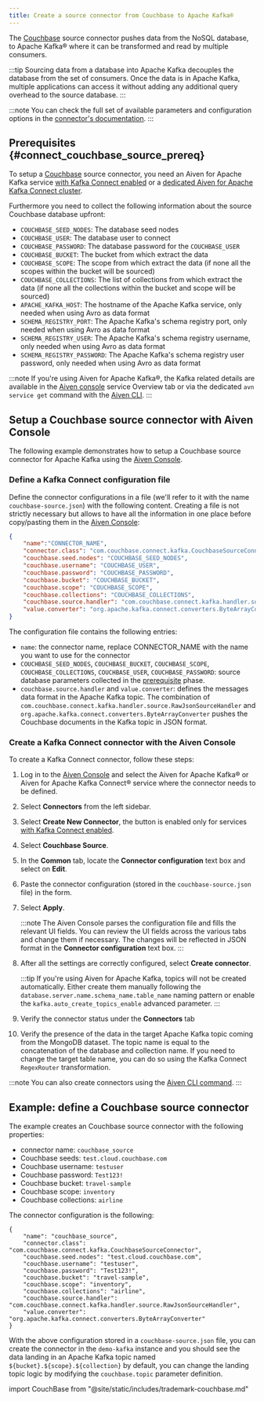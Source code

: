 ```yaml
---
title: Create a source connector from Couchbase to Apache Kafka®
---
```


The [Couchbase](https://www.couchbase.com/) source connector pushes data
from the NoSQL database, to Apache Kafka® where it can be transformed
and read by multiple consumers.

:::tip
Sourcing data from a database into Apache Kafka decouples the database
from the set of consumers. Once the data is in Apache Kafka, multiple
applications can access it without adding any additional query overhead
to the source database.
:::

:::note
You can check the full set of available parameters and configuration
options in the [connector's
documentation](https://github.com/couchbase/kafka-connect-couchbase).
:::

## Prerequisites {#connect_couchbase_source_prereq}

To setup a [Couchbase](https://www.couchbase.com/) source connector, you
need an Aiven for Apache Kafka service
[with Kafka Connect enabled](enable-connect) or a
[dedicated Aiven for Apache Kafka Connect cluster](/docs/products/kafka/kafka-connect/get-started#apache_kafka_connect_dedicated_cluster).

Furthermore you need to collect the following information about the
source Couchbase database upfront:

-   `COUCHBASE_SEED_NODES`: The database seed nodes
-   `COUCHBASE_USER`: The database user to connect
-   `COUCHBASE_PASSWORD`: The database password for the `COUCHBASE_USER`
-   `COUCHBASE_BUCKET`: The bucket from which extract the data
-   `COUCHBASE_SCOPE`: The scope from which extract the data (if none
    all the scopes within the bucket will be sourced)
-   `COUCHBASE_COLLECTIONS`: The list of collections from which extract
    the data (if none all the collections within the bucket and scope
    will be sourced)
-   `APACHE_KAFKA_HOST`: The hostname of the Apache Kafka service, only
    needed when using Avro as data format
-   `SCHEMA_REGISTRY_PORT`: The Apache Kafka's schema registry port,
    only needed when using Avro as data format
-   `SCHEMA_REGISTRY_USER`: The Apache Kafka's schema registry
    username, only needed when using Avro as data format
-   `SCHEMA_REGISTRY_PASSWORD`: The Apache Kafka's schema registry user
    password, only needed when using Avro as data format

:::note
If you're using Aiven for Apache Kafka®, the Kafka related details are
available in the [Aiven console](https://console.aiven.io/) service
Overview tab or via the dedicated `avn service get` command with the
[Aiven CLI](/docs/tools/cli/service-cli#avn_service_get).
:::

## Setup a Couchbase source connector with Aiven Console

The following example demonstrates how to setup a Couchbase source
connector for Apache Kafka using the [Aiven
Console](https://console.aiven.io/).

### Define a Kafka Connect configuration file

Define the connector configurations in a file (we'll refer to it with
the name `couchbase-source.json`) with the following content. Creating a
file is not strictly necessary but allows to have all the information in
one place before copy/pasting them in the [Aiven
Console](https://console.aiven.io/):

```json
{
    "name":"CONNECTOR_NAME",
    "connector.class": "com.couchbase.connect.kafka.CouchbaseSourceConnector",
    "couchbase.seed.nodes": "COUCHBASE_SEED_NODES",
    "couchbase.username": "COUCHBASE_USER",
    "couchbase.password": "COUCHBASE_PASSWORD",
    "couchbase.bucket": "COUCHBASE_BUCKET",
    "couchbase.scope": "COUCHBASE_SCOPE",
    "couchbase.collections": "COUCHBASE_COLLECTIONS",
    "couchbase.source.handler": "com.couchbase.connect.kafka.handler.source.RawJsonSourceHandler",
    "value.converter": "org.apache.kafka.connect.converters.ByteArrayConverter",
}
```

The configuration file contains the following entries:

-   `name`: the connector name, replace CONNECTOR_NAME with the name you
    want to use for the connector
-   `COUCHBASE_SEED_NODES`, `COUCHBASE_BUCKET`, `COUCHBASE_SCOPE`,
    `COUCHBASE_COLLECTIONS`, `COUCHBASE_USER`, `COUCHBASE_PASSWORD`:
    source database parameters collected in the
    [prerequisite](/docs/products/kafka/kafka-connect/howto/couchbase-source#connect_couchbase_source_prereq) phase.
-   `couchbase.source.handler` and `value.converter`: defines the
    messages data format in the Apache Kafka topic. The combination of
    `com.couchbase.connect.kafka.handler.source.RawJsonSourceHandler`
    and `org.apache.kafka.connect.converters.ByteArrayConverter` pushes
    the Couchbase documents in the Kafka topic in JSON format.

### Create a Kafka Connect connector with the Aiven Console

To create a Kafka Connect connector, follow these steps:

1.  Log in to the [Aiven Console](https://console.aiven.io/) and select
    the Aiven for Apache Kafka® or Aiven for Apache Kafka Connect®
    service where the connector needs to be defined.

2.  Select **Connectors** from the left sidebar.

3.  Select **Create New Connector**, the button is enabled only for
    services
    [with Kafka Connect enabled](enable-connect).

4.  Select **Couchbase Source**.

5.  In the **Common** tab, locate the **Connector configuration** text
    box and select on **Edit**.

6.  Paste the connector configuration (stored in the
    `couchbase-source.json` file) in the form.

7.  Select **Apply**.

    :::note
    The Aiven Console parses the configuration file and fills the
    relevant UI fields. You can review the UI fields across the various
    tabs and change them if necessary. The changes will be reflected in
    JSON format in the **Connector configuration** text box.
    :::

8.  After all the settings are correctly configured, select **Create
    connector**.

    :::tip
    If you're using Aiven for Apache Kafka, topics will not be created
    automatically. Either create them manually following the
    `database.server.name.schema_name.table_name` naming pattern or
    enable the `kafka.auto_create_topics_enable` advanced parameter.
    :::

9.  Verify the connector status under the **Connectors** tab

10. Verify the presence of the data in the target Apache Kafka topic
    coming from the MongoDB dataset. The topic name is equal to the
    concatenation of the database and collection name. If you need to
    change the target table name, you can do so using the Kafka Connect
    `RegexRouter` transformation.

:::note
You can also create connectors using the
[Aiven CLI command](/docs/tools/cli/service/connector#avn_service_connector_create).
:::

## Example: define a Couchbase source connector

The example creates an Couchbase source connector with the following
properties:

-   connector name: `couchbase_source`
-   Couchbase seeds: `test.cloud.couchbase.com`
-   Couchbase username: `testuser`
-   Couchbase password: `Test123!`
-   Couchbase bucket: `travel-sample`
-   Couchbase scope: `inventory`
-   Couchbase collections: `airline`

The connector configuration is the following:

```
{
    "name": "couchbase_source",
    "connector.class": "com.couchbase.connect.kafka.CouchbaseSourceConnector",
    "couchbase.seed.nodes": "test.cloud.couchbase.com",
    "couchbase.username": "testuser",
    "couchbase.password": "Test123!",
    "couchbase.bucket": "travel-sample",
    "couchbase.scope": "inventory",
    "couchbase.collections": "airline",
    "couchbase.source.handler": "com.couchbase.connect.kafka.handler.source.RawJsonSourceHandler",
    "value.converter": "org.apache.kafka.connect.converters.ByteArrayConverter"
}
```

With the above configuration stored in a `couchbase-source.json` file,
you can create the connector in the `demo-kafka` instance and you should
see the data landing in an Apache Kafka topic named
`${bucket}.${scope}.${collection}` by default, you can change the
landing topic logic by modifying the `couchbase.topic` parameter
definition.

import CouchBase from "@site/static/includes/trademark-couchbase.md"

<CouchBase/>
